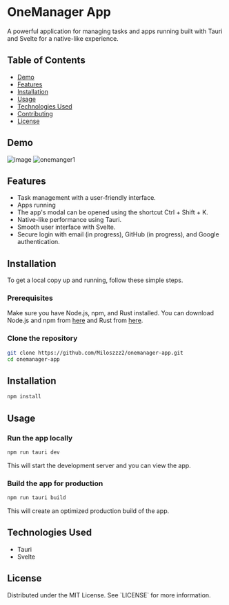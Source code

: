 # OneManager App

A powerful application for managing tasks and apps running built with Tauri and Svelte for a native-like experience.

## Table of Contents
- [Demo](#demo)
- [Features](#features)
- [Installation](#installation)
- [Usage](#usage)
- [Technologies Used](#technologies-used)
- [Contributing](#contributing)
- [License](#license)

## Demo
![image](https://github.com/Miloszzz2/onemanager_tauri/assets/97192271/bd8bd53b-59ce-426a-99a3-194690445994)
![onemanger1](https://github.com/Miloszzz2/onemanager_tauri/assets/97192271/900a685c-a2e8-4e47-b343-6c4a3d983c8a)


## Features
- Task management with a user-friendly interface.
- Apps running
- The app's modal can be opened using the shortcut Ctrl + Shift + K. 
- Native-like performance using Tauri.
- Smooth user interface with Svelte.
- Secure login with email (in progress), GitHub (in progress), and Google authentication.

## Installation
To get a local copy up and running, follow these simple steps.

### Prerequisites
Make sure you have Node.js, npm, and Rust installed. You can download Node.js and npm from [here](https://nodejs.org/) and Rust from [here](https://www.rust-lang.org/).

### Clone the repository
```bash
git clone https://github.com/Miloszzz2/onemanager-app.git
cd onemanager-app
```
## Installation

```bash
npm install
```

## Usage

### Run the app locally
```bash
npm run tauri dev
```
This will start the development server and you can view the app.

### Build the app for production
```bash
npm run tauri build
```
This will create an optimized production build of the app.

## Technologies Used
- Tauri
- Svelte

## License
Distributed under the MIT License. See \`LICENSE\` for more information.

